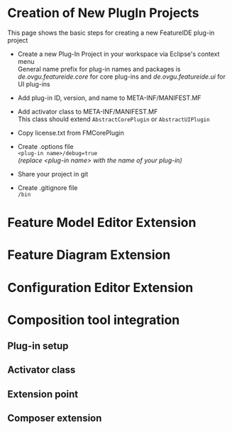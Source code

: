 # Creation of New PlugIn Projects

This page shows the basic steps for creating a new FeatureIDE plug-in project
* Create a new Plug-In Project in your workspace via Eclipse's context menu  
General name prefix for plug-in names and packages is
_de.ovgu.featureide.core_ for core plug-ins and _de.ovgu.featureide.ui_ for UI plug-ins

* Add plug-in ID, version, and name to META-INF/MANIFEST.MF

* Add activator class to META-INF/MANIFEST.MF  
This class should extend `AbstractCorePlugin` or `AbstractUIPlugin`

* Copy license.txt from FMCorePlugin

* Create .options file  
`<plug-in name>/debug=true`  
_(replace \<plug-in name\> with the name of your plug-in)_

* Share your project in git

* Create .gitignore file  
`/bin`

# Feature Model Editor Extension
# Feature Diagram Extension
# Configuration Editor Extension
# Composition tool integration
## Plug-in setup
## Activator class
## Extension point
## Composer extension